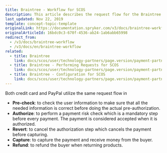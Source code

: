 ```yaml
---
title: Braintree - Workflow for SCOS
description: This article describes the request flow for the Braintree module in the Spryker Commerce OS.
last_updated: Nov 22, 2019
template: concept-topic-template
originalLink: https://documentation.spryker.com/v3/docs/braintree-workflow
originalArticleId: 16bdc0c3-670f-4536-ab24-1ab6abb65998
redirect_from:
  - /v3/docs/braintree-workflow
  - /v3/docs/en/braintree-workflow
related:
  - title: Braintree
    link: docs/scos/user/technology-partners/page.version/payment-partners/braintree/braintree.html
  - title: Braintree - Performing Requests for SCOS
    link: docs/scos/user/technology-partners/page.version/payment-partners/braintree/braintree-technical-details-and-howtos/braintree-performing-requests.html
  - title: Braintree - Configuration for SCOS
    link: docs/scos/user/technology-partners/page.version/payment-partners/braintree/braintree-installation-and-configuration.html
---
```


Both credit card and PayPal utilize the same request flow in

* <b>Pre-check</b>: to check the user information to make sure that all the needed information is correct before doing the actual pre-authorization.
* <b>Authorize</b>: to perform a payment risk check which is a mandatory step before every payment. The payment is considered accepted when it is authorized.
* <b>Revert</b>: to cancel the authorization step which cancels the payment before capturing.
* <b>Capture</b>: to capture the payment and receive money from the buyer.
* <b>Refund</b>: to refund the buyer when returning products.

